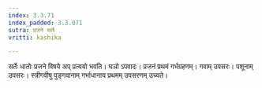 ```yaml
---
index: 3.3.71
index_padded: 3.3.071
sutra: प्रजने सर्तेः
vritti: kashika

---
```

सर्तेः धातोः प्रजने विषये अप् प्रत्ययो भवति। घञो ऽपवादः। प्रजनं प्रथमं गर्भग्रहणम्। गवाम् उपसरः। पशूनाम् उपसरः। स्त्रीगवीषु पुङ्गवानाम् गर्भाधानाय प्रथमम् उपसरणम् उच्यते।